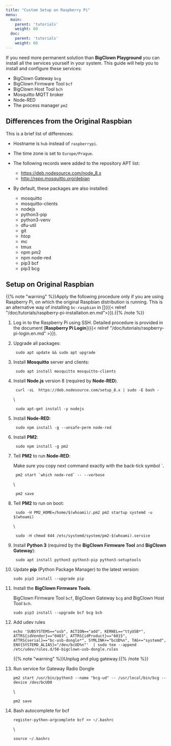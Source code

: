 ```yaml
---
title: "Custom Setup on Raspberry Pi"
menu:
  main:
    parent: 'tutorials'
    weight: 60
  doc:
    parent: 'tutorials'
    weight: 60
---
```


If you need more permanent solution than **BigClown Playground** you can install all the services yourself in your system. This guide will help you to install and configure these services:

* BigClown Gateway `bcg`
* BigClown Firmware Tool `bcf`
* BigClown Host Tool `bch`
* Mosquitto MQTT broker
* Node-RED
* The process manager `pm2`

## Differences from the Original Raspbian

This is a brief list of differences:

* Hostname is `hub` instead of `raspberrypi`.

* The time zone is set to `Europe/Prague`.

* The following records were added to the repository APT list:

    * https://deb.nodesource.com/node_8.x
    * http://repo.mosquitto.org/debian

* By default, these packages are also installed:

    * mosquitto
	* mosquitto-clients
	* nodejs
	* python3-pip
	* python3-venv
	* dfu-util
	* git
	* htop
	* mc
	* tmux
    * npm pm2
	* npm node-red
    * pip3 bcf
    * pip3 bcg

## Setup on Original Raspbian

{{% note "warning" %}}Apply the following procedure only if you are using Raspberry Pi, on which the original Raspbian distribution is running. This is an alternative way of installing `bc-raspbian` in []({{< relref "/doc/tutorials/raspberry-pi-installation.en.md">}}).{{% /note %}}

1. Log in to the Raspberry Pi using SSH. Detailed procedure is provided in the document [**Raspberry Pi Login**]({{< relref "/doc/tutorials/raspberry-pi-login.en.md" >}}).

2. Upgrade all packages:

        sudo apt update && sudo apt upgrade

3. Install **Mosquitto** server and clients:

        sudo apt install mosquitto mosquitto-clients

4. Install **Node.js** version 8 (required by **Node-RED**).

        curl -sL  https://deb.nodesource.com/setup_8.x | sudo -E bash -
    \

        sudo apt-get install -y nodejs

5. Install **Node-RED**:

        sudo npm install -g --unsafe-perm node-red

6. Install **PM2**:

        sudo npm install -g pm2

7. Tell **PM2** to run **Node-RED**:

    Make sure you copy next command exactly with the back-tick symbol `.

        pm2 start `which node-red` -- --verbose
    \

        pm2 save

8. Tell **PM2** to run on boot:

        sudo -H PM2_HOME=/home/$(whoami)/.pm2 pm2 startup systemd -u $(whoami)

    \

        sudo -H chmod 644 /etc/systemd/system/pm2-$(whoami).service

9. Install **Python 3** (required by the **BigClown Firmware Tool** and **BigClown Gateway**):

        sudo apt install python3 python3-pip python3-setuptools

10. Update **pip** (Python Package Manager) to the latest version:

        sudo pip3 install --upgrade pip

11. Install the **BigClown Firmware Tools**.

    BigClown Firmware Tool `bcf`, BigClown Gateway `bcg` and BigClown Host Tool `bch`.

        sudo pip3 install --upgrade bcf bcg bch

12. Add udev rules

        echo 'SUBSYSTEMS=="usb", ACTION=="add", KERNEL=="ttyUSB*", ATTRS{idVendor}=="0403", ATTRS{idProduct}=="6015", ATTRS{serial}=="bc-usb-dongle*", SYMLINK+="bcUD%n", TAG+="systemd", ENV{SYSTEMD_ALIAS}="/dev/bcUD%n"'  | sudo tee --append /etc/udev/rules.d/58-bigclown-usb-dongle.rules

    {{% note "warning" %}}Unplug and plug gateway.{{% /note %}}


13. Run service for Gateway Radio Dongle

        pm2 start /usr/bin/python3 --name "bcg-ud" -- /usr/local/bin/bcg --device /dev/bcUD0

    \

        pm2 save

14. Bash autocomplete for bcf


        register-python-argcomplete bcf >> ~/.bashrc

    \

        source ~/.bashrc
